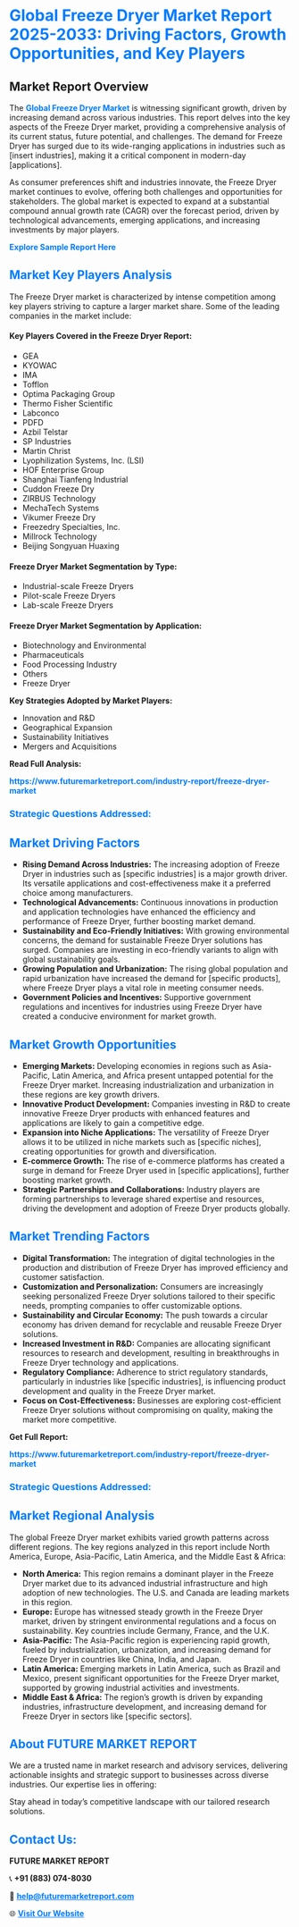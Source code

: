 <h1 style="color: #007BFF;">Global Freeze Dryer Market Report 2025-2033: Driving Factors, Growth Opportunities, and Key Players</h1>

<section id="overview">
<h2>Market Report Overview</h2>
<p>The <a href="https://www.futuremarketreport.com/industry-report/freeze-dryer-market" style="color: #007BFF; text-decoration: none;"><strong>Global Freeze Dryer Market</strong></a> is witnessing significant growth, driven by increasing demand across various industries. This report delves into the key aspects of the Freeze Dryer market, providing a comprehensive analysis of its current status, future potential, and challenges. The demand for Freeze Dryer has surged due to its wide-ranging applications in industries such as [insert industries], making it a critical component in modern-day [applications].</p>
<p>As consumer preferences shift and industries innovate, the Freeze Dryer market continues to evolve, offering both challenges and opportunities for stakeholders. The global market is expected to expand at a substantial compound annual growth rate (CAGR) over the forecast period, driven by technological advancements, emerging applications, and increasing investments by major players.</p>
</section>

<section id="overview">
<p><a href="https://www.futuremarketreport.com/request-sample/reportId=111413" style="color: #007BFF; text-decoration: none;"><strong>Explore Sample Report Here</strong></a></p>
</section>

<section id="key-players">
<h2 style="color: #007BFF;">Market Key Players Analysis</h2>
<p>The Freeze Dryer market is characterized by intense competition among key players striving to capture a larger market share. Some of the leading companies in the market include:</p>
<h4>Key Players Covered in the Freeze Dryer Report:</h4>
<ul><li>GEA</li><li>KYOWAC</li><li>IMA</li><li>Tofflon</li><li>Optima Packaging Group</li><li>Thermo Fisher Scientific</li><li>Labconco</li><li>PDFD</li><li>Azbil Telstar</li><li>SP Industries</li><li>Martin Christ</li><li>Lyophilization Systems, Inc. (LSI)</li><li>HOF Enterprise Group</li><li>Shanghai Tianfeng Industrial</li><li>Cuddon Freeze Dry</li><li>ZIRBUS Technology</li><li>MechaTech Systems</li><li>Vikumer Freeze Dry</li><li>Freezedry Specialties, Inc.</li><li>Millrock Technology</li><li>Beijing Songyuan Huaxing</li></ul>
<h4>Freeze Dryer Market Segmentation by Type:</h4>
<ul><li>Industrial-scale Freeze Dryers</li><li>Pilot-scale Freeze Dryers</li><li>Lab-scale Freeze Dryers</li></ul>

<h4>Freeze Dryer Market Segmentation by Application:</h4>
<ul><li>Biotechnology and Environmental</li><li>Pharmaceuticals</li><li>Food Processing Industry</li><li>Others</li><li>Freeze Dryer</li></ul>
<p><strong>Key Strategies Adopted by Market Players:</strong></p>
<ul>
<li>Innovation and R&D</li>
<li>Geographical Expansion</li>
<li>Sustainability Initiatives</li>
<li>Mergers and Acquisitions</li>
</ul>
</section>

<section>
<p><strong>Read Full Analysis: </strong></p><a href="https://www.futuremarketreport.com/industry-report/freeze-dryer-market" style="color: #007BFF; text-decoration: none;"><strong>https://www.futuremarketreport.com/industry-report/freeze-dryer-market</strong></a>
<h3 style="color: #007BFF;">Strategic Questions Addressed:</h3>
</section>

<section id="driving-factors">
<h2 style="color: #007BFF;">Market Driving Factors</h2>
<ul>
<li><strong>Rising Demand Across Industries:</strong> The increasing adoption of Freeze Dryer in industries such as [specific industries] is a major growth driver. Its versatile applications and cost-effectiveness make it a preferred choice among manufacturers.</li>
<li><strong>Technological Advancements:</strong> Continuous innovations in production and application technologies have enhanced the efficiency and performance of Freeze Dryer, further boosting market demand.</li>
<li><strong>Sustainability and Eco-Friendly Initiatives:</strong> With growing environmental concerns, the demand for sustainable Freeze Dryer solutions has surged. Companies are investing in eco-friendly variants to align with global sustainability goals.</li>
<li><strong>Growing Population and Urbanization:</strong> The rising global population and rapid urbanization have increased the demand for [specific products], where Freeze Dryer plays a vital role in meeting consumer needs.</li>
<li><strong>Government Policies and Incentives:</strong> Supportive government regulations and incentives for industries using Freeze Dryer have created a conducive environment for market growth.</li>
</ul>
</section>

<section id="growth-opportunities">
<h2 style="color: #007BFF;">Market Growth Opportunities</h2>
<ul>
<li><strong>Emerging Markets:</strong> Developing economies in regions such as Asia-Pacific, Latin America, and Africa present untapped potential for the Freeze Dryer market. Increasing industrialization and urbanization in these regions are key growth drivers.</li>
<li><strong>Innovative Product Development:</strong> Companies investing in R&D to create innovative Freeze Dryer products with enhanced features and applications are likely to gain a competitive edge.</li>
<li><strong>Expansion into Niche Applications:</strong> The versatility of Freeze Dryer allows it to be utilized in niche markets such as [specific niches], creating opportunities for growth and diversification.</li>
<li><strong>E-commerce Growth:</strong> The rise of e-commerce platforms has created a surge in demand for Freeze Dryer used in [specific applications], further boosting market growth.</li>
<li><strong>Strategic Partnerships and Collaborations:</strong> Industry players are forming partnerships to leverage shared expertise and resources, driving the development and adoption of Freeze Dryer products globally.</li>
</ul>
</section>

<section id="trending-factors">
<h2 style="color: #007BFF;">Market Trending Factors</h2>
<ul>
<li><strong>Digital Transformation:</strong> The integration of digital technologies in the production and distribution of Freeze Dryer has improved efficiency and customer satisfaction.</li>
<li><strong>Customization and Personalization:</strong> Consumers are increasingly seeking personalized Freeze Dryer solutions tailored to their specific needs, prompting companies to offer customizable options.</li>
<li><strong>Sustainability and Circular Economy:</strong> The push towards a circular economy has driven demand for recyclable and reusable Freeze Dryer solutions.</li>
<li><strong>Increased Investment in R&D:</strong> Companies are allocating significant resources to research and development, resulting in breakthroughs in Freeze Dryer technology and applications.</li>
<li><strong>Regulatory Compliance:</strong> Adherence to strict regulatory standards, particularly in industries like [specific industries], is influencing product development and quality in the Freeze Dryer market.</li>
<li><strong>Focus on Cost-Effectiveness:</strong> Businesses are exploring cost-efficient Freeze Dryer solutions without compromising on quality, making the market more competitive.</li>
</ul>
</section>

<section>
<p><strong>Get Full Report: </strong></p><a href="https://www.futuremarketreport.com/industry-report/freeze-dryer-market" style="color: #007BFF; text-decoration: none;"><strong>https://www.futuremarketreport.com/industry-report/freeze-dryer-market</strong></a>
<h3 style="color: #007BFF;">Strategic Questions Addressed:</h3>
</section>


<section id="regional-analysis">
<h2 style="color: #007BFF;">Market Regional Analysis</h2>
<p>The global Freeze Dryer market exhibits varied growth patterns across different regions. The key regions analyzed in this report include North America, Europe, Asia-Pacific, Latin America, and the Middle East & Africa:</p>
<ul>
<li><strong>North America:</strong> This region remains a dominant player in the Freeze Dryer market due to its advanced industrial infrastructure and high adoption of new technologies. The U.S. and Canada are leading markets in this region.</li>
<li><strong>Europe:</strong> Europe has witnessed steady growth in the Freeze Dryer market, driven by stringent environmental regulations and a focus on sustainability. Key countries include Germany, France, and the U.K.</li>
<li><strong>Asia-Pacific:</strong> The Asia-Pacific region is experiencing rapid growth, fueled by industrialization, urbanization, and increasing demand for Freeze Dryer in countries like China, India, and Japan.</li>
<li><strong>Latin America:</strong> Emerging markets in Latin America, such as Brazil and Mexico, present significant opportunities for the Freeze Dryer market, supported by growing industrial activities and investments.</li>
<li><strong>Middle East & Africa:</strong> The region’s growth is driven by expanding industries, infrastructure development, and increasing demand for Freeze Dryer in sectors like [specific sectors].</li>
</ul>
</section>

<footer>
<h2 style="color: #007BFF;">About FUTURE MARKET REPORT</h2>
<p>We are a trusted name in market research and advisory services, delivering actionable insights and strategic support to businesses across diverse industries. Our expertise lies in offering:</p>

<p>Stay ahead in today’s competitive landscape with our tailored research solutions.</p>

<h2 style="color: #007BFF;">Contact Us:</h2>
<p><strong>FUTURE MARKET REPORT</strong></p>
<p>📞 <strong>+91 (883) 074-8030</strong></p>
<p>📧 <strong><a href="mailto:help@futuremarketreport.com" style="color: #007BFF;">help@futuremarketreport.com</a></strong></p>
<p>🌐 <strong><a href="https://www.futuremarketreport.com/" style="color: #007BFF;">Visit Our Website</a></strong></p>
</footer>